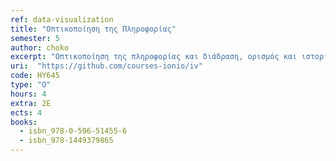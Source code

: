 ```yaml
---
ref: data-visualization
title: "Οπτικοποίηση της Πληροφορίας"
semester: 5
author: choko
excerpt: "Οπτικοποίηση της πληροφορίας και διάδραση, ορισμός και ιστορική εξέλιξη, σχεδίαση και αισθητική της οπτικοποίησης. Τεχνολογίες οπτικοποίησης: Διάδραση, Γραφικά, Πολυμέσα, Μεγάλα δεδομένα. Σύγχρονες εφαρμογές οπτικοποίησης: Γεωγραφικοί χάρτες, ψηφιακή δημοσιογραφία, δεδομένα υγείας-ευζωϊας, προσωπικά δεδομένα, λήψη αποφάσεων, πολιτισμός- τέχνη, ψηφιακές συλλογές. Ανάπτυξη μιας επίκαιρης εφαρμογής οπτικοποίησης δεδομένων με σύγχρονα εργαλεία του ιστού και διασυνδεδεμένα δεδομένα."
uri:  "https://github.com/courses-ionio/iv"
code: ΗΥ645
type: "Ο"
hours: 4
extra: 2Ε
ects: 4
books:
  - isbn_978-0-596-51455-6
  - isbn_978-1449379865
---
```

